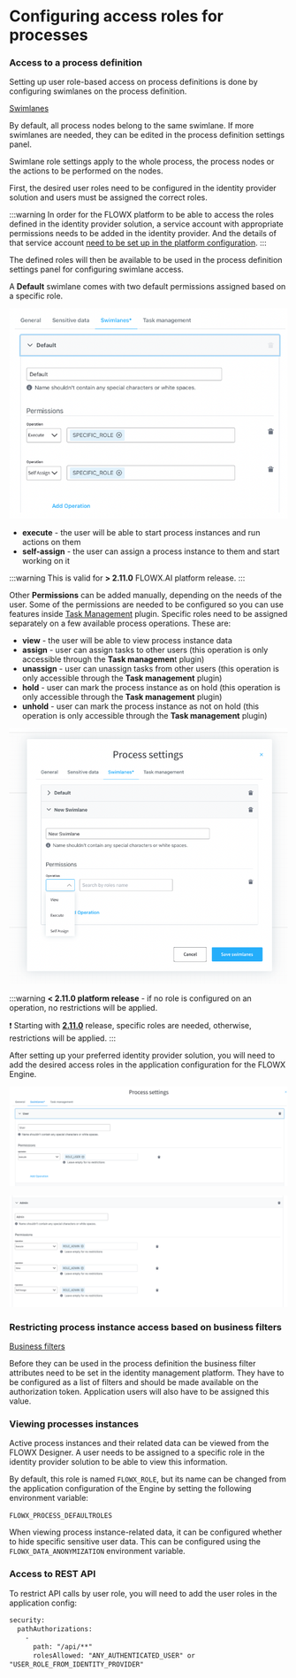 # Configuring access roles for processes

### Access to a process definition

Setting up user role-based access on process definitions is done by configuring swimlanes on the process definition.

[Swimlanes](../../../platform-deep-dive/user-roles-management/swimlanes.md)

By default, all process nodes belong to the same swimlane. If more swimlanes are needed, they can be edited in the process definition settings panel.

Swimlane role settings apply to the whole process, the process nodes or the actions to be performed on the nodes.

First, the desired user roles need to be configured in the identity provider solution and users must be assigned the correct roles.

:::warning
In order for the FLOWX platform to be able to access the roles defined in the identity provider solution, a service account with appropriate permissions needs to be added in the identity provider. And the details of that service account [need to be set up in the platform configuration](../../../flowx-designer/designer-setup-guide/designer-setup-guide.md#authorization--access-roles).
:::

The defined roles will then be available to be used in the process definition settings panel for configuring swimlane access.

A **Default** swimlane comes with two default permissions assigned based on a specific role.

![](../../platform-deep-dive/img/swimlane_default_roles.png)

* **execute** - the user will be able to start process instances and run actions on them
* **self-assign** - the user can assign a process instance to them and start working on it

:::warning
This is valid for **> 2.11.0** FLOWX.AI platform release.
:::

Other **Permissions** can be added manually, depending on the needs of the user. Some of the permissions are needed to be configured so you can use features inside [Task Management](../../plugins/custom-plugins/task-management/task-management.md) plugin. Specific roles need to be assigned separately on a few available process operations. These are:

* **view** - the user will be able to view process instance data
* **assign** - user can assign tasks to other users (this operation is only accessible through the **Task managemen**t plugin)
* **unassign** - user can unassign tasks from other users (this operation is only accessible through the **Task management** plugin)
* **hold** - user can mark the process instance as on hold (this operation is only accessible through the **Task management** plugin)
* **unhold** - user can mark the process instance as not on hold (this operation is only accessible through the **Task management** plugin)

![](../../platform-deep-dive/img/process_permissions.png)

:::warning
**< 2.11.0 platform release** - if no role is configured on an operation, no restrictions will be applied.

:exclamation: Starting with [**2.11.0**](/release-notes/v2.11.0-august-2022/) release, specific roles are needed, otherwise, restrictions will be applied.
:::

After setting up your preferred identity provider solution, you will need to add the desired access roles in the application configuration for the FLOWX Engine.

![example configuration of roles for a regular user](../../platform-deep-dive/img/regular_user_roles.png)

![example configuration of roles for an admin user](../../platform-deep-dive/img/admin_user_roles.png)

### Restricting process instance access based on business filters


[Business filters](../../user-roles-management/business-filters.md)

Before they can be used in the process definition the business filter attributes need to be set in the identity management platform. They have to be configured as a list of filters and should be made available on the authorization token. Application users will also have to be assigned this value.

### Viewing processes instances

Active process instances and their related data can be viewed from the FLOWX Designer. A user needs to be assigned to a specific role in the identity provider solution to be able to view this information.

By default, this role is named `FLOWX_ROLE`, but its name can be changed from the application configuration of the Engine by setting the following environment variable:

`FLOWX_PROCESS_DEFAULTROLES`

When viewing process instance-related data, it can be configured whether to hide specific sensitive user data. This can be configured using the `FLOWX_DATA_ANONYMIZATION` environment variable.

### Access to REST API

To restrict API calls by user role, you will need to add the user roles in the application config:

```
security:
  pathAuthorizations:
    -
      path: "/api/**"
      rolesAllowed: "ANY_AUTHENTICATED_USER" or "USER_ROLE_FROM_IDENTITY_PROVIDER"
```